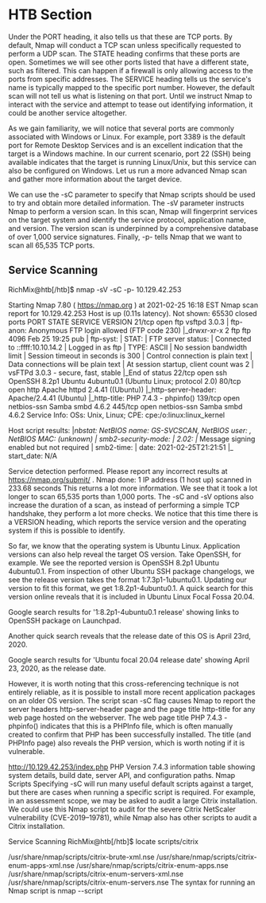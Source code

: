 # HTB Section

Under the PORT heading, it also tells us that these are TCP ports. 
By default, Nmap will conduct a TCP scan unless specifically requested to perform a UDP scan.
The STATE heading confirms that these ports are open. Sometimes we will see other ports listed that have a different state, such as filtered. 
This can happen if a firewall is only allowing access to the ports from specific addresses.
The SERVICE heading tells us the service's name is typically mapped to the specific port number. 
However, the default scan will not tell us what is listening on that port.
Until we instruct Nmap to interact with the service and attempt to tease out identifying information, it could be another service altogether.

As we gain familiarity, we will notice that several ports are commonly associated with Windows or Linux. 
For example, port 3389 is the default port for Remote Desktop Services and is an excellent indication that the target is a Windows machine. 
In our current scenario, port 22 (SSH) being available indicates that the target is running Linux/Unix, but this service can also be configured on Windows. 
Let us run a more advanced Nmap scan and gather more information about the target device.

We can use the -sC parameter to specify that Nmap scripts should be used to try and obtain more detailed information. 
The -sV parameter instructs Nmap to perform a version scan.
In this scan, Nmap will fingerprint services on the target system and identify the service protocol, application name, and version.
The version scan is underpinned by a comprehensive database of over 1,000 service signatures. 
Finally, -p- tells Nmap that we want to scan all 65,535 TCP ports.

## Service Scanning
RichMix@htb[/htb]$ nmap -sV -sC -p- 10.129.42.253

Starting Nmap 7.80 ( https://nmap.org ) at 2021-02-25 16:18 EST
Nmap scan report for 10.129.42.253
Host is up (0.11s latency).
Not shown: 65530 closed ports
PORT    STATE SERVICE     VERSION
21/tcp  open  ftp         vsftpd 3.0.3
| ftp-anon: Anonymous FTP login allowed (FTP code 230)
|_drwxr-xr-x    2 ftp      ftp          4096 Feb 25 19:25 pub
| ftp-syst: 
|   STAT: 
| FTP server status:
|      Connected to ::ffff:10.10.14.2
|      Logged in as ftp
|      TYPE: ASCII
|      No session bandwidth limit
|      Session timeout in seconds is 300
|      Control connection is plain text
|      Data connections will be plain text
|      At session startup, client count was 2
|      vsFTPd 3.0.3 - secure, fast, stable
|_End of status
22/tcp  open  ssh         OpenSSH 8.2p1 Ubuntu 4ubuntu0.1 (Ubuntu Linux; protocol 2.0)
80/tcp  open  http        Apache httpd 2.4.41 ((Ubuntu))
|_http-server-header: Apache/2.4.41 (Ubuntu)
|_http-title: PHP 7.4.3 - phpinfo()
139/tcp open  netbios-ssn Samba smbd 4.6.2
445/tcp open  netbios-ssn Samba smbd 4.6.2
Service Info: OSs: Unix, Linux; CPE: cpe:/o:linux:linux_kernel


Host script results:
|_nbstat: NetBIOS name: GS-SVCSCAN, NetBIOS user: <unknown>, NetBIOS MAC: <unknown> (unknown)
| smb2-security-mode: 
|   2.02: 
|_    Message signing enabled but not required
| smb2-time: 
|   date: 2021-02-25T21:21:51
|_  start_date: N/A

Service detection performed. Please report any incorrect results at https://nmap.org/submit/ .
Nmap done: 1 IP address (1 host up) scanned in 233.68 seconds
This returns a lot more information. We see that it took a lot longer to scan 65,535 ports than 1,000 ports. 
The -sC and -sV options also increase the duration of a scan, as instead of performing a simple TCP handshake, they perform a lot more checks. 
We notice that this time there is a VERSION heading, which reports the service version and the operating system if this is possible to identify.

So far, we know that the operating system is Ubuntu Linux. Application versions can also help reveal the target OS version. 
Take OpenSSH, for example. We see the reported version is OpenSSH 8.2p1 Ubuntu 4ubuntu0.1. 
From inspection of other Ubuntu SSH package changelogs, we see the release version takes the format 1:7.3p1-1ubuntu0.1. 
Updating our version to fit this format, we get 1:8.2p1-4ubuntu0.1. 
A quick search for this version online reveals that it is included in Ubuntu Linux Focal Fossa 20.04.

Google search results for '1:8.2p1-4ubuntu0.1 release' showing links to OpenSSH package on Launchpad.

Another quick search reveals that the release date of this OS is April 23rd, 2020.

Google search results for 'Ubuntu focal 20.04 release date' showing April 23, 2020, as the release date.

However, it is worth noting that this cross-referencing technique is not entirely reliable, as it is possible to install more recent application packages on an older OS version. 
The script scan -sC flag causes Nmap to report the server headers http-server-header page and the page title http-title for any web page hosted on the webserver. 
The web page title PHP 7.4.3 - phpinfo() indicates that this is a PHPInfo file, which is often manually created to confirm that PHP has been successfully installed. 
The title (and PHPInfo page) also reveals the PHP version, which is worth noting if it is vulnerable.

http://10.129.42.253/index.php
PHP Version 7.4.3 information table showing system details, build date, server API, and configuration paths.
Nmap Scripts
Specifying -sC will run many useful default scripts against a target, but there are cases when running a specific script is required. For example, in an assessment scope, we may be asked to audit a large Citrix installation. We could use this Nmap script to audit for the severe Citrix NetScaler vulnerability (CVE-2019–19781), while Nmap also has other scripts to audit a Citrix installation.

  Service Scanning
RichMix@htb[/htb]$ locate scripts/citrix

/usr/share/nmap/scripts/citrix-brute-xml.nse
/usr/share/nmap/scripts/citrix-enum-apps-xml.nse
/usr/share/nmap/scripts/citrix-enum-apps.nse
/usr/share/nmap/scripts/citrix-enum-servers-xml.nse
/usr/share/nmap/scripts/citrix-enum-servers.nse
The syntax for running an Nmap script is nmap --script <script name> -p<port> <host>.

## NMAP Scrips
Nmap scripts are a great way to enhance our scans' functionality, and inspection of the available options will pay dividends. 
Check out the Network Enumeration with Nmap module for a more detailed study of the Nmap tool.

# Attacking Network Services

## Banner Grabbing
As previously discussed, banner grabbing is a useful technique to fingerprint a service quickly. Often a service will look to identify itself by displaying a banner once a connection is initiated. Nmap will attempt to grab the banners if the syntax nmap -sV --script=banner <target> is specified. We can also attempt this manually using Netcat. Let us take another example, using the nc version of Netcat:

  Service Scanning
RichMix@htb[/htb]$ nc -nv 10.129.42.253 21

(UNKNOWN) [10.129.42.253] 21 (ftp) open
220 (vsFTPd 3.0.3)
This reveals that the version of vsFTPd on the server is 3.0.3. We can also automate this process using Nmap's powerful scripting engine: nmap -sV --script=banner -p21 10.10.10.0/24.
